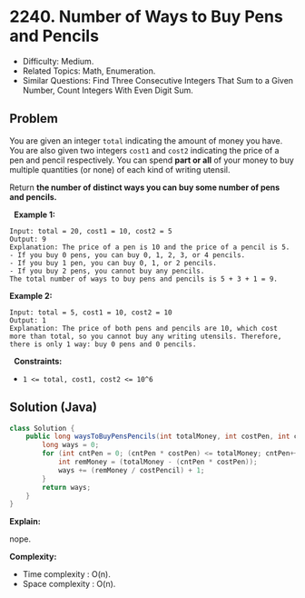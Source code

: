 # 2240. Number of Ways to Buy Pens and Pencils

- Difficulty: Medium.
- Related Topics: Math, Enumeration.
- Similar Questions: Find Three Consecutive Integers That Sum to a Given Number, Count Integers With Even Digit Sum.

## Problem

You are given an integer ```total``` indicating the amount of money you have. You are also given two integers ```cost1``` and ```cost2``` indicating the price of a pen and pencil respectively. You can spend **part or all** of your money to buy multiple quantities (or none) of each kind of writing utensil.

Return **the **number of distinct ways** you can buy some number of pens and pencils.**

 
**Example 1:**

```
Input: total = 20, cost1 = 10, cost2 = 5
Output: 9
Explanation: The price of a pen is 10 and the price of a pencil is 5.
- If you buy 0 pens, you can buy 0, 1, 2, 3, or 4 pencils.
- If you buy 1 pen, you can buy 0, 1, or 2 pencils.
- If you buy 2 pens, you cannot buy any pencils.
The total number of ways to buy pens and pencils is 5 + 3 + 1 = 9.
```

**Example 2:**

```
Input: total = 5, cost1 = 10, cost2 = 10
Output: 1
Explanation: The price of both pens and pencils are 10, which cost more than total, so you cannot buy any writing utensils. Therefore, there is only 1 way: buy 0 pens and 0 pencils.
```

 
**Constraints:**


	
- ```1 <= total, cost1, cost2 <= 10^6```



## Solution (Java)

```java
class Solution {
    public long waysToBuyPensPencils(int totalMoney, int costPen, int costPencil) {
        long ways = 0;
        for (int cntPen = 0; (cntPen * costPen) <= totalMoney; cntPen++) {
            int remMoney = (totalMoney - (cntPen * costPen));
            ways += (remMoney / costPencil) + 1;
        }
        return ways;
    }
}
```

**Explain:**

nope.

**Complexity:**

* Time complexity : O(n).
* Space complexity : O(n).
